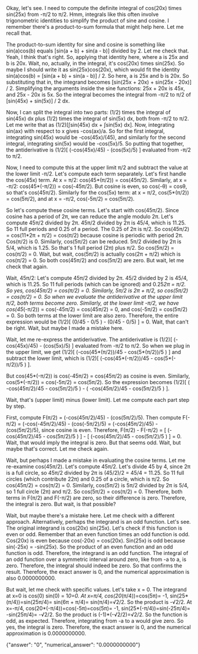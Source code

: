 <think>
Okay, let's see. I need to compute the definite integral of cos(20x) times sin(25x) from -π/2 to π/2. Hmm, integrals like this often involve trigonometric identities to simplify the product of sine and cosine. I remember there's a product-to-sum formula that might help here. Let me recall that.

The product-to-sum identity for sine and cosine is something like sin(a)cos(b) equals [sin(a + b) + sin(a - b)] divided by 2. Let me check that. Yeah, I think that's right. So, applying that identity here, where a is 25x and b is 20x. Wait, no, actually, in the integral, it's cos(20x) times sin(25x). So maybe I should write it as sin(25x)cos(20x), which would fit the identity sin(a)cos(b) = [sin(a + b) + sin(a - b)] / 2. So here, a is 25x and b is 20x. So substituting that in, the integrand becomes [sin(25x + 20x) + sin(25x - 20x)] / 2. Simplifying the arguments inside the sine functions: 25x + 20x is 45x, and 25x - 20x is 5x. So the integral becomes the integral from -π/2 to π/2 of [sin(45x) + sin(5x)] / 2 dx.

Now, I can split the integral into two parts: (1/2) times the integral of sin(45x) dx plus (1/2) times the integral of sin(5x) dx, both from -π/2 to π/2. Let me write that as (1/2)[∫sin(45x) dx + ∫sin(5x) dx]. Now, integrating sin(ax) with respect to x gives -cos(ax)/a. So for the first integral, integrating sin(45x) would be -cos(45x)/(45), and similarly for the second integral, integrating sin(5x) would be -cos(5x)/5. So putting that together, the antiderivative is (1/2)[ (-cos(45x)/45) - (cos(5x)/5) ] evaluated from -π/2 to π/2.

Now, I need to compute this at the upper limit π/2 and subtract the value at the lower limit -π/2. Let's compute each term separately. Let's first handle the cos(45x) term. At x = π/2: cos(45*(π/2)) = cos(45π/2). Similarly, at x = -π/2: cos(45*(-π/2)) = cos(-45π/2). But cosine is even, so cos(-θ) = cosθ, so that's cos(45π/2). Similarly for the cos(5x) term: at x = π/2, cos(5*(π/2)) = cos(5π/2), and at x = -π/2, cos(-5π/2) = cos(5π/2).

So let's compute these cosine terms. Let's start with cos(45π/2). Since cosine has a period of 2π, we can reduce the angle modulo 2π. Let's compute 45π/2 divided by 2π. 45π/2 divided by 2π is 45/4, which is 11.25. So 11 full periods and 0.25 of a period. The 0.25 of 2π is π/2. So cos(45π/2) = cos(11*2π + π/2) = cos(π/2) because cosine is periodic with period 2π. Cos(π/2) is 0. Similarly, cos(5π/2) can be reduced. 5π/2 divided by 2π is 5/4, which is 1.25. So that's 1 full period (2π) plus π/2. So cos(5π/2) = cos(π/2) = 0. Wait, but wait, cos(5π/2) is actually cos(2π + π/2) which is cos(π/2) = 0. So both cos(45π/2) and cos(5π/2) are zero. But wait, let me check that again.

Wait, 45π/2: Let's compute 45π/2 divided by 2π. 45/2 divided by 2 is 45/4, which is 11.25. So 11 full periods (which can be ignored) and 0.25*2π = π/2. So yes, cos(45π/2) = cos(π/2) = 0. Similarly, 5π/2 is 2π + π/2, so cos(5π/2) = cos(π/2) = 0. So when we evaluate the antiderivative at the upper limit π/2, both terms become zero. Similarly, at the lower limit -π/2, we have cos(45*(-π/2)) = cos(-45π/2) = cos(45π/2) = 0, and cos(-5π/2) = cos(5π/2) = 0. So both terms at the lower limit are also zero. Therefore, the entire expression would be (1/2)[ (0/45 - 0/5 ) - (0/45 - 0/5) ] = 0. Wait, that can't be right. Wait, but maybe I made a mistake here.

Wait, let me re-express the antiderivative. The antiderivative is (1/2)[ (-cos(45x)/45) - (cos(5x)/5) ] evaluated from -π/2 to π/2. So when we plug in the upper limit, we get (1/2)[ (-cos(45*(π/2))/45 - cos(5*(π/2))/5 ) ] and subtract the lower limit, which is (1/2)[ (-cos(45*(-π/2))/45 - cos(5*(-π/2))/5 ) ].

But cos(45*(-π/2)) is cos(-45π/2) = cos(45π/2) as cosine is even. Similarly, cos(5*(-π/2)) = cos(-5π/2) = cos(5π/2). So the expression becomes (1/2)[ ( -cos(45π/2)/45 - cos(5π/2)/5 ) - ( -cos(45π/2)/45 - cos(5π/2)/5 ) ].

Wait, that's (upper limit) minus (lower limit). Let me compute each part step by step.

First, compute F(π/2) = (-cos(45π/2)/45) - (cos(5π/2)/5). Then compute F(-π/2) = (-cos(-45π/2)/45) - (cos(-5π/2)/5) = (-cos(45π/2)/45) - (cos(5π/2)/5), since cosine is even. Therefore, F(π/2) - F(-π/2) = [ (-cos(45π/2)/45 - cos(5π/2)/5 ) ] - [ (-cos(45π/2)/45 - cos(5π/2)/5 ) ] = 0. Wait, that would imply the integral is zero. But that seems odd. Wait, but maybe that's correct. Let me check again.

Wait, but perhaps I made a mistake in evaluating the cosine terms. Let me re-examine cos(45π/2). Let's compute 45π/2. Let's divide 45 by 4, since 2π is a full circle, so 45π/2 divided by 2π is (45/2)/2 = 45/4 = 11.25. So 11 full circles (which contribute 22π) and 0.25 of a circle, which is π/2. So cos(45π/2) = cos(π/2) = 0. Similarly, cos(5π/2) is 5π/2 divided by 2π is 5/4, so 1 full circle (2π) and π/2. So cos(5π/2) = cos(π/2) = 0. Therefore, both terms in F(π/2) and F(-π/2) are zero, so their difference is zero. Therefore, the integral is zero. But wait, is that possible?

Wait, but maybe there's a mistake here. Let me check with a different approach. Alternatively, perhaps the integrand is an odd function. Let's see. The original integrand is cos(20x) sin(25x). Let's check if this function is even or odd. Remember that an even function times an odd function is odd. Cos(20x) is even because cos(-20x) = cos(20x). Sin(25x) is odd because sin(-25x) = -sin(25x). So the product of an even function and an odd function is odd. Therefore, the integrand is an odd function. The integral of an odd function over a symmetric interval around zero, like from -a to a, is zero. Therefore, the integral should indeed be zero. So that confirms the result. Therefore, the exact answer is 0, and the numerical approximation is also 0.0000000000.

But wait, let me check with specific values. Let's take x = 0. The integrand at x=0 is cos(0) sin(0) = 1*0=0. At x=π/4, cos(20*(π/4))=cos(5π)= -1, sin(25*(π/4))=sin(25π/4)= sin(6π + π/4)= sin(π/4)=√2/2. So the product is -√2/2. At x=-π/4, cos(20*(-π/4))=cos(-5π)=cos(5π)= -1, sin(25*(-π/4))=sin(-25π/4)= -sin(25π/4)= -√2/2. So the product is (-1)*(-√2/2)=√2/2. So the function is odd, as expected. Therefore, integrating from -a to a would give zero. So yes, the integral is zero. Therefore, the exact answer is 0, and the numerical approximation is 0.0000000000.
</think>

{"answer": "0", "numerical_answer": "0.0000000000"}